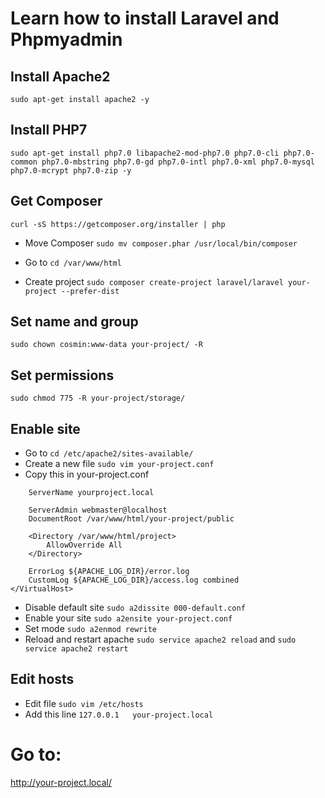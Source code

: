 # Learn how to install Laravel and Phpmyadmin

## Install Apache2
``sudo apt-get install apache2 -y``

## Install PHP7
``sudo apt-get install php7.0 libapache2-mod-php7.0 php7.0-cli php7.0-common php7.0-mbstring php7.0-gd php7.0-intl php7.0-xml php7.0-mysql php7.0-mcrypt php7.0-zip -y`` 

## Get Composer
``curl -sS https://getcomposer.org/installer | php``

- Move Composer
``sudo mv composer.phar /usr/local/bin/composer``

- Go to 
``cd /var/www/html``

- Create project
``sudo composer create-project laravel/laravel your-project --prefer-dist``

## Set name and group
``sudo chown cosmin:www-data your-project/ -R``

## Set permissions
``sudo chmod 775 -R your-project/storage/``

## Enable site
- Go to ``cd /etc/apache2/sites-available/``
- Create a new file ``sudo vim your-project.conf``
- Copy this in your-project.conf

```<VirtualHost *:80>
    ServerName yourproject.local

    ServerAdmin webmaster@localhost
    DocumentRoot /var/www/html/your-project/public

    <Directory /var/www/html/project>
        AllowOverride All
    </Directory>

    ErrorLog ${APACHE_LOG_DIR}/error.log
    CustomLog ${APACHE_LOG_DIR}/access.log combined
</VirtualHost>
```

- Disable default site ``sudo a2dissite 000-default.conf``
- Enable your site ``sudo a2ensite your-project.conf``
- Set mode ``sudo a2enmod rewrite``
- Reload and restart apache ``sudo service apache2 reload`` and ``sudo service apache2 restart``

## Edit hosts
- Edit file ``sudo vim /etc/hosts``
- Add this line	``127.0.0.1   your-project.local``

# Go to:
http://your-project.local/




